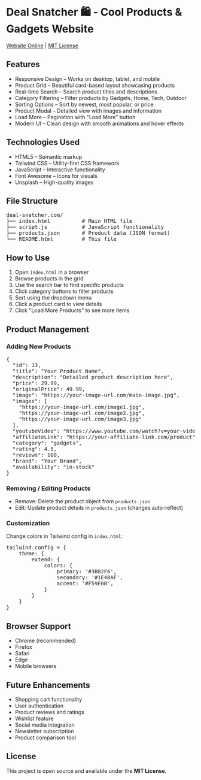 <h1>Deal Snatcher 🛍️ - Cool Products & Gadgets Website</h1>

<p>
    <a href="https://deal-snatcher.com">Website Online</a> | 
    <a href="LICENSE">MIT License</a>
</p>

<h2>Features</h2>
<ul>
    <li>Responsive Design – Works on desktop, tablet, and mobile</li>
    <li>Product Grid – Beautiful card-based layout showcasing products</li>
    <li>Real-time Search – Search product titles and descriptions</li>
    <li>Category Filtering – Filter products by Gadgets, Home, Tech, Outdoor</li>
    <li>Sorting Options – Sort by newest, most popular, or price</li>
    <li>Product Modal – Detailed view with images and information</li>
    <li>Load More – Pagination with "Load More" button</li>
    <li>Modern UI – Clean design with smooth animations and hover effects</li>
</ul>

<h2>Technologies Used</h2>
<ul>
    <li>HTML5 – Semantic markup</li>
    <li>Tailwind CSS – Utility-first CSS framework</li>
    <li>JavaScript – Interactive functionality</li>
    <li>Font Awesome – Icons for visuals</li>
    <li>Unsplash – High-quality images</li>
</ul>

<h2>File Structure</h2>
<pre>
deal-snatcher.com/
├── index.html          # Main HTML file
├── script.js           # JavaScript functionality
├── products.json       # Product data (JSON format)
└── README.html         # This file
</pre>

<h2>How to Use</h2>
<ol>
    <li>Open <code>index.html</code> in a browser</li>
    <li>Browse products in the grid</li>
    <li>Use the search bar to find specific products</li>
    <li>Click category buttons to filter products</li>
    <li>Sort using the dropdown menu</li>
    <li>Click a product card to view details</li>
    <li>Click "Load More Products" to see more items</li>
</ol>

<h2>Product Management</h2>
<h3>Adding New Products</h3>
<pre>
{
  "id": 13,
  "title": "Your Product Name",
  "description": "Detailed product description here",
  "price": 29.99,
  "originalPrice": 49.99,
  "image": "https://your-image-url.com/main-image.jpg",
  "images": [
    "https://your-image-url.com/image1.jpg",
    "https://your-image-url.com/image2.jpg",
    "https://your-image-url.com/image3.jpg"
  ],
  "youtubeVideo": "https://www.youtube.com/watch?v=your-video-id",
  "affiliateLink": "https://your-affiliate-link.com/product",
  "category": "gadgets",
  "rating": 4.5,
  "reviews": 100,
  "brand": "Your Brand",
  "availability": "in-stock"
}
</pre>

<h3>Removing / Editing Products</h3>
<ul>
    <li>Remove: Delete the product object from <code>products.json</code></li>
    <li>Edit: Update product details in <code>products.json</code> (changes auto-reflect)</li>
</ul>

<h3>Customization</h3>
<p>Change colors in Tailwind config in <code>index.html</code>:</p>
<pre>
tailwind.config = {
    theme: {
        extend: {
            colors: {
                primary: '#3B82F6',
                secondary: '#1E40AF',
                accent: '#F59E0B',
            }
        }
    }
}
</pre>

<h2>Browser Support</h2>
<ul>
    <li>Chrome (recommended)</li>
    <li>Firefox</li>
    <li>Safari</li>
    <li>Edge</li>
    <li>Mobile browsers</li>
</ul>

<h2>Future Enhancements</h2>
<ul>
    <li>Shopping cart functionality</li>
    <li>User authentication</li>
    <li>Product reviews and ratings</li>
    <li>Wishlist feature</li>
    <li>Social media integration</li>
    <li>Newsletter subscription</li>
    <li>Product comparison tool</li>
</ul>

<h2>License</h2>
<p>This project is open source and available under the <strong>MIT License</strong>.</p>

